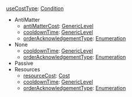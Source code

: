 
[useCostType](EntrenchmentuseCostType.md): [Condition](Condition.md)
  * AntiMatter
    * [antiMatterCost](EntrenchmentGenericLevel.md): [GenericLevel](GenericLevel.md)
    * [cooldownTime](EntrenchmentGenericLevel.md): [GenericLevel](GenericLevel.md)
    * [orderAcknowledgementType](EntrenchmentorderAcknowledgementType.md): [Enumeration](Enumeration.md)
  * None
    * [cooldownTime](EntrenchmentGenericLevel.md): [GenericLevel](GenericLevel.md)
    * [orderAcknowledgementType](EntrenchmentorderAcknowledgementType.md): [Enumeration](Enumeration.md)
  * Passive
  * Resources
    * [resourceCost](EntrenchmentCost.md): [Cost](Cost.md)
    * [cooldownTime](EntrenchmentGenericLevel.md): [GenericLevel](GenericLevel.md)
    * [orderAcknowledgementType](EntrenchmentorderAcknowledgementType.md): [Enumeration](Enumeration.md)